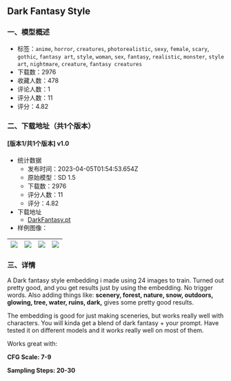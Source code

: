 ## Dark Fantasy Style
### 一、模型概述

- 标签：`anime`, `horror`, `creatures`, `photorealistic`, `sexy`, `female`, `scary`, `gothic`, `fantasy art`, `style`, `woman`, `sex`, `fantasy`, `realistic`, `monster`, `style art`, `nightmare`, `creature`, `fantasy creatures`
- 下载数：2976
- 收藏人数：478
- 评论人数：1
- 评分人数：11
- 评分：4.82

### 二、下载地址（共1个版本）

#### [版本1/共1个版本] v1.0

- 统计数据
  - 发布时间：2023-04-05T01:54:53.654Z
  - 原始模型：SD 1.5
  - 下载数：2976
  - 评分人数：11
  - 评分：4.82
- 下载地址
  - [DarkFantasy.pt](https://civitai.com/api/download/models/36486)
- 样例图像：

| <img src="https://image.civitai.com/xG1nkqKTMzGDvpLrqFT7WA/743ab587-55a4-4c4c-de62-46eac4e87e00/width=450/423652.jpeg" /> | <img src="https://image.civitai.com/xG1nkqKTMzGDvpLrqFT7WA/eb193f5d-af82-486e-4861-62ef6cc00f00/width=450/423644.jpeg" /> | <img src="https://image.civitai.com/xG1nkqKTMzGDvpLrqFT7WA/d354e120-460f-48fe-a59b-a55beef18400/width=450/423648.jpeg" /> | <img src="https://image.civitai.com/xG1nkqKTMzGDvpLrqFT7WA/61dbb84b-6cd0-4d1f-2d09-06a458d53500/width=450/423647.jpeg" /> |
| ---- | ---- | ---- | ---- |


### 三、详情
<p>A Dark fantasy style embedding i made using 24 images to train. Turned out pretty good, and you get results just by using the embedding. No trigger words. Also adding things like: <strong>scenery, forest, nature, snow, outdoors, glowing, tree, water, ruins, dark,</strong> gives some pretty good results.</p><p></p><p>The embedding is good for just making sceneries, but works really well with characters. You will kinda get a blend of dark fantasy + your prompt. Have tested it on different models and it works really well on most of them.</p><p>Works great with:</p><p><strong>CFG Scale: 7-9</strong></p><p><strong>Sampling Steps: 20-30</strong></p>